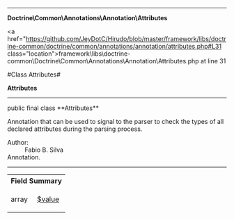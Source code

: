 
- - -

**Doctrine\Common\Annotations\Annotation\Attributes**


<a href="https://github.com/JeyDotC/Hirudo/blob/master/framework/libs/doctrine-common/doctrine/common/annotations/annotation/attributes.php#L31 class="location">framework\libs\doctrine-common\Doctrine\Common\Annotations\Annotation\Attributes.php at line 31</a>

#Class Attributes#

**Attributes**




- - -

<p class="signature">public final  class **Attributes**</p>

<div class="comment" id="overview_description"><p>Annotation that can be used to signal to the parser
to check the types of all declared attributes during the parsing process.</p></div>

<dl>
<dt>Author:</dt>
<dd>Fabio B. Silva <fabio.bat.silva@gmail.com></dd>
<dt>Annotation.</dt>
</dl>


- - -



<table id="summary_field">
<tr><th colspan="2">Field Summary</th></tr>
<tr>
<td><span class='k'></span> <span class='nx'>array<Doctrine\Common\Annotations\Annotation\Attribute></span></td>
<td class="description"><p class="name" ><a href="#value"> $value</a>
                                </p><p class="description"></p></td>
</tr>
</table>

